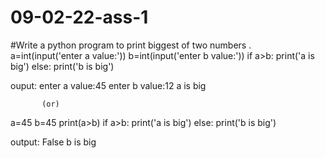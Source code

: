 # 09-02-22-ass-1
#Write a python program to print biggest of two numbers .
a=int(input('enter a value:'))
b=int(input('enter b value:'))
if a>b:
    print('a is big')
else:
    print('b is big')
    
ouput:
enter a value:45
enter b value:12
a is big

           (or)
           
a=45
b=45
print(a>b)
if a>b:
    print('a is big')
else:
    print('b is big')
  
output:
False
b is big
         
 

